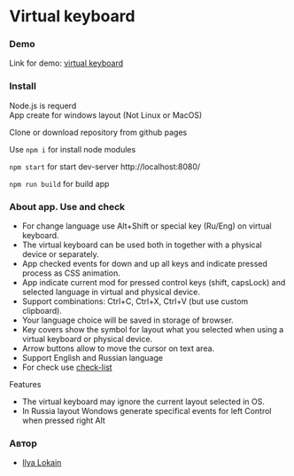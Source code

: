 # Virtual keyboard

### Demo

Link for demo: [virtual keyboard](https://ilokalin.github.io/virtual-keyboard/)

### Install

Node.js is requerd<br>
App create for windows layout (Not Linux or MacOS)

Clone or download repository from github pages

Use `npm i` for install node modules

`npm start` for start dev-server http://localhost:8080/

`npm run build` for build app

### About app. Use and check

- For change language use Alt+Shift or special key (Ru/Eng) on virtual keyboard.
- The virtual keyboard can be used both in together with a physical device or separately.
- App checked events for down and up all keys and indicate pressed process as CSS animation.
- App indicate current mod for pressed control keys (shift, capsLock) and selected language in virtual and physical device.
- Support combinations: Ctrl+C, Ctrl+X, Ctrl+V (but use custom clipboard).
- Your language choice will be saved in storage of browser. 
- Key covers show the symbol for layout what you selected when using a virtual keyboard or physical device.
- Arrow buttons allow to move the cursor on text area.
- Support English and Russian language
- For check use [check-list](https://rolling-scopes-school.github.io/checklist/)

Features

- The virtual keyboard may ignore the current layout selected in OS.
- In Russia layout Wondows generate specifical events for left Control when pressed right Alt

### Автор
- [Ilya Lokain](https://github.com/ILokalin)

